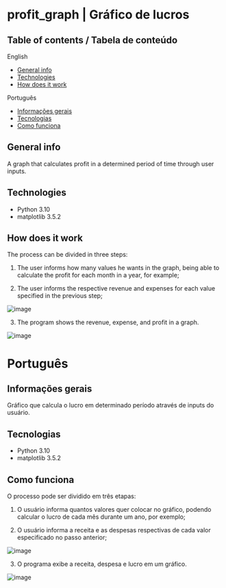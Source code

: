 # profit_graph | Gráfico de lucros

## Table of contents / Tabela de conteúdo

English
* [General info](#general-info)
* [Technologies](#technologies)
* [How does it work](#how-does-it-work)

Português
* [Informações gerais](#informações-gerais)
* [Tecnologias](#tecnologias)
* [Como funciona](#como-funciona)

## General info

A graph that calculates profit in a determined period of time through user inputs.

## Technologies

- Python 3.10
- matplotlib 3.5.2

## How does it work

The process can be divided in three steps:

1) The user informs how many values he wants in the graph, being able to calculate the profit for each month in a year, for example;

2) The user informs the respective revenue and expenses for each value specified in the previous step;

![image](https://user-images.githubusercontent.com/56042071/184018762-e7f72f55-b7bd-4a67-9260-24e96b457471.png)

3) The program shows the revenue, expense, and profit in a graph.

![image](https://user-images.githubusercontent.com/56042071/184019011-64838e16-aa95-4839-a8ab-a4d29c33b838.png)

# Português

## Informações gerais

Gráfico que calcula o lucro em determinado período através de inputs do usuário.

## Tecnologias

- Python 3.10
- matplotlib 3.5.2

## Como funciona

O processo pode ser dividido em três etapas:

1) O usuário informa quantos valores quer colocar no gráfico, podendo calcular o lucro de cada mês durante um ano, por exemplo;

2) O usuário informa a receita e as despesas respectivas de cada valor especificado no passo anterior;

![image](https://user-images.githubusercontent.com/56042071/184018762-e7f72f55-b7bd-4a67-9260-24e96b457471.png)

3) O programa exibe a receita, despesa e lucro em um gráfico.

![image](https://user-images.githubusercontent.com/56042071/184019011-64838e16-aa95-4839-a8ab-a4d29c33b838.png)
